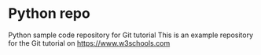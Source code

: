 # Python repo
Python sample code repository for Git tutorial
This is an example repository for the Git tutorial on https://www.w3schools.com


